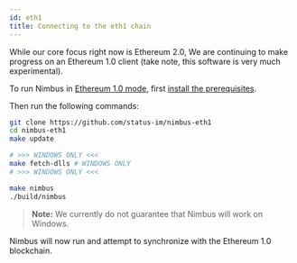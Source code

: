 ```yaml
---
id: eth1
title: Connecting to the eth1 chain
---
```


While our core focus right now is Ethereum 2.0, We are continuing to make progress on an Ethereum 1.0 client (take note, this software is very much experimental).

To run Nimbus in [Ethereum 1.0 mode](https://github.com/status-im/nimbus-eth1), first [install the prerequisites](https://github.com/status-im/nimbus-eth1#prerequisites).

Then run the following commands:

```bash
git clone https://github.com/status-im/nimbus-eth1
cd nimbus-eth1
make update

# >>> WINDOWS ONLY <<<
make fetch-dlls # WINDOWS ONLY
# >>> WINDOWS ONLY <<<

make nimbus
./build/nimbus
```

>  **Note:** We currently do not guarantee that Nimbus will work on Windows.

Nimbus will now run and attempt to synchronize with the Ethereum 1.0 blockchain. 
